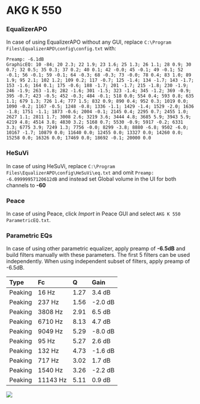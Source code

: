 # AKG K 550

### EqualizerAPO
In case of using EqualizerAPO without any GUI, replace `C:\Program Files\EqualizerAPO\config\config.txt`
with:
```
Preamp: -6.1dB
GraphicEQ: 10 -84; 20 2.3; 22 1.9; 23 1.6; 25 1.3; 26 1.1; 28 0.9; 30 0.7; 32 0.5; 35 0.3; 37 0.2; 40 0.1; 42 -0.0; 45 -0.1; 49 -0.1; 52 -0.1; 56 -0.1; 59 -0.1; 64 -0.3; 68 -0.3; 73 -0.0; 78 0.4; 83 1.0; 89 1.9; 95 2.1; 102 1.2; 109 0.2; 117 -0.7; 125 -1.4; 134 -1.7; 143 -1.7; 153 -1.6; 164 0.1; 175 -0.6; 188 -1.7; 201 -1.7; 215 -1.8; 230 -1.9; 246 -1.9; 263 -1.8; 282 -1.6; 301 -1.5; 323 -1.4; 345 -1.2; 369 -0.9; 395 -0.7; 423 -0.5; 452 -0.3; 484 -0.1; 518 0.0; 554 0.4; 593 0.8; 635 1.1; 679 1.3; 726 1.4; 777 1.5; 832 0.9; 890 0.4; 952 0.3; 1019 0.0; 1090 -0.2; 1167 -0.5; 1248 -0.8; 1336 -1.1; 1429 -1.4; 1529 -2.0; 1636 -1.8; 1751 -1.1; 1873 -0.6; 2004 -0.1; 2145 0.4; 2295 0.7; 2455 1.0; 2627 1.1; 2811 1.7; 3008 2.6; 3219 3.6; 3444 4.8; 3685 5.9; 3943 5.9; 4219 4.8; 4514 3.8; 4830 3.2; 5168 0.7; 5530 -0.9; 5917 -0.2; 6331 3.3; 6775 3.9; 7249 1.3; 7756 -0.0; 8299 -3.8; 8880 -6.8; 9502 -6.0; 10167 -1.7; 10879 0.0; 11640 0.0; 12455 0.0; 13327 0.0; 14260 0.0; 15258 0.0; 16326 0.0; 17469 0.0; 18692 -0.1; 20000 0.0
```

### HeSuVi
In case of using HeSuVi, replace `C:\Program Files\EqualizerAPO\config\HeSuVi\eq.txt` and omit `Preamp:
-6.09999957120612dB` and instead set Global volume in the UI for both channels to **-60**

### Peace
In case of using Peace, click *Import* in Peace GUI and select `AKG K 550 ParametricEQ.txt`.

### Parametric EQs
In case of using other parametric equalizer, apply preamp of **-6.5dB** and build filters manually
with these parameters. The first 5 filters can be used independently.
When using independent subset of filters, apply preamp of -6.5dB.

| Type    | Fc       |    Q | Gain    |
|:--------|:---------|:-----|:--------|
| Peaking | 16 Hz    | 1.27 | 3.4 dB  |
| Peaking | 237 Hz   | 1.56 | -2.0 dB |
| Peaking | 3808 Hz  | 2.91 | 6.5 dB  |
| Peaking | 6710 Hz  | 8.13 | 4.7 dB  |
| Peaking | 9049 Hz  | 5.29 | -8.0 dB |
| Peaking | 95 Hz    | 5.27 | 2.6 dB  |
| Peaking | 132 Hz   | 4.73 | -1.6 dB |
| Peaking | 717 Hz   | 3.02 | 1.7 dB  |
| Peaking | 1540 Hz  | 3.26 | -2.2 dB |
| Peaking | 11143 Hz | 5.11 | 0.9 dB  |

![](https://raw.githubusercontent.com/jaakkopasanen/AutoEq/master/results/headphonecom/sbaf-serious/AKG%20K550/AKG%20K%20550.png)